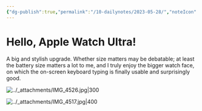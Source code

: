 ```yaml
---
{"dg-publish":true,"permalink":"/10-dailynotes/2023-05-28/","noteIcon":"2"}
---
```


# Hello, Apple Watch Ultra!

A big and stylish upgrade. Whether size matters may be debatable; at least the battery size matters a lot to me, and I truly enjoy the bigger watch face, on which the on-screen keyboard typing is finally usable and surprisingly good.

![../_attachments/IMG_4526.jpg|300](/img/user/_attachments/IMG_4526.jpg)

![../_attachments/IMG_4517.jpg|400](/img/user/_attachments/IMG_4517.jpg)